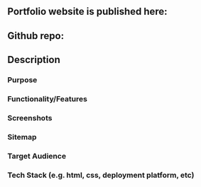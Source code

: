## Portfolio website is published here: 

## Github repo: 

## Description 

### Purpose

### Functionality/Features 

### Screenshots 

### Sitemap 

### Target Audience 

### Tech Stack (e.g. html, css, deployment platform, etc)